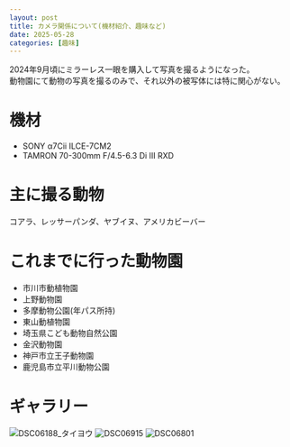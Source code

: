 ```yaml
---
layout: post
title: カメラ関係について(機材紹介、趣味など)
date: 2025-05-28
categories: [趣味]
---
```


2024年9月頃にミラーレス一眼を購入して写真を撮るようになった。  
動物園にて動物の写真を撮るのみで、それ以外の被写体には特に関心がない。  

# 機材
- SONY α7Cii ILCE-7CM2
- TAMRON 70-300mm F/4.5-6.3 Di III RXD

# 主に撮る動物
コアラ、レッサーパンダ、ヤブイヌ、アメリカビーバー

# これまでに行った動物園
- 市川市動植物園
- 上野動物園
- 多摩動物公園(年パス所持)
- 東山動植物園
- 埼玉県こども動物自然公園
- 金沢動物園
- 神戸市立王子動物園
- 鹿児島市立平川動物公園

# ギャラリー
![DSC06188_タイヨウ](https://github.com/user-attachments/assets/b2e91f8a-a8fd-454d-b88e-31ea4fa16d2a)
![DSC06915](https://github.com/user-attachments/assets/11a5360a-f567-4add-81b1-61f07bf9442c)
![DSC06801](https://github.com/user-attachments/assets/3e6e0ac0-54e5-4bcd-be12-ff1a2e76f500)
